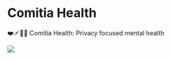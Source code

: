 # Comitia Health

❤️‍🩹🧑‍⚕️ Comitia Health: Privacy focused mental health

![](https://avatars.githubusercontent.com/u/152923508?v=4)
